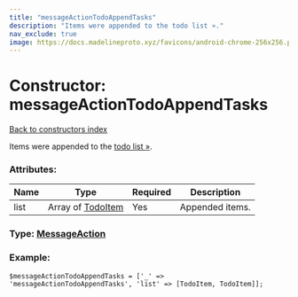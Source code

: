 ```yaml
---
title: "messageActionTodoAppendTasks"
description: "Items were appended to the todo list »."
nav_exclude: true
image: https://docs.madelineproto.xyz/favicons/android-chrome-256x256.png
---
```

# Constructor: messageActionTodoAppendTasks  
[Back to constructors index](/API_docs/constructors/index.html)



Items were appended to the [todo list »](https://core.telegram.org/api/todo).

### Attributes:

| Name     |    Type       | Required | Description |
|----------|---------------|----------|-------------|
|list|Array of [TodoItem](/API_docs/types/TodoItem.html) | Yes|Appended items.|



### Type: [MessageAction](/API_docs/types/MessageAction.html)


### Example:

```
$messageActionTodoAppendTasks = ['_' => 'messageActionTodoAppendTasks', 'list' => [TodoItem, TodoItem]];
```  
